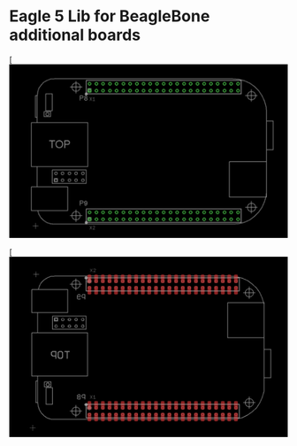 Eagle 5  Lib for BeagleBone additional boards
=============================================
[![Pro Micro 5V](https://github.com/rali717/BeagleBone/blob/master/BeagleBone-Eagle5-Lib-DIL.png)

[![Pro Micro 5V](https://github.com/rali717/BeagleBone/blob/master/BeagleBone-Eagle5-Lib-SMD.png)
